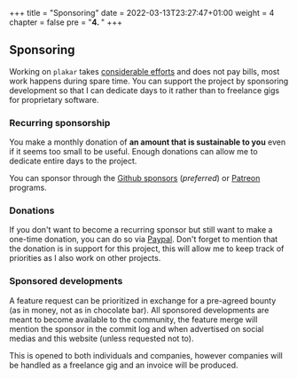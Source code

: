 +++
title = "Sponsoring"
date = 2022-03-13T23:27:47+01:00
weight = 4
chapter = false
pre = "<b>4. </b>"
+++

## Sponsoring

Working on `plakar` takes [considerable efforts](https://github.com/poolpOrg/plakar/commits/main) and does not pay bills,
most work happens during spare time.
You can support the project by sponsoring development so that I can dedicate days to it rather than to freelance gigs for proprietary software.


### Recurring sponsorship

You make a monthly donation of **an amount that is sustainable to you** even if it seems too small to be useful.
Enough donations can allow me to dedicate entire days to the project.

You can sponsor through the [Github sponsors](https://github.com/sponsors/poolpOrg) (*preferred*) or [Patreon](https://www.patreon.com/gilles) programs.


### Donations

If you don't want to become a recurring sponsor but still want to make a one-time donation,
you can do so via [Paypal](https://paypal.me/poolpOrg).
Don't forget to mention that the donation is in support for this project,
this will allow me to keep track of priorities as I also work on other projects.


### Sponsored developments

A feature request can be prioritized in exchange for a pre-agreed bounty (as in money, not as in chocolate bar).
All sponsored developments are meant to become available to the community,
the feature merge will mention the sponsor in the commit log and when advertised on social medias and this website (unless requested not to).

This is opened to both individuals and companies,
however companies will be handled as a freelance gig and an invoice will be produced.
